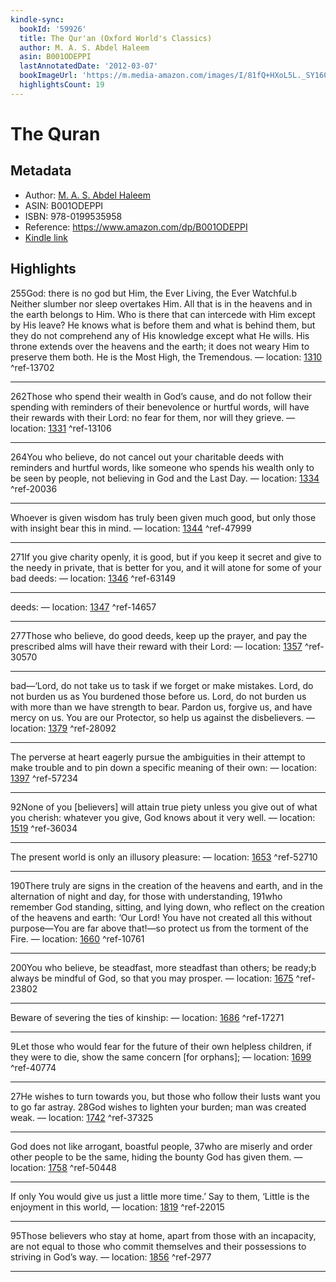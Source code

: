 ```yaml
---
kindle-sync:
  bookId: '59926'
  title: The Qur'an (Oxford World's Classics)
  author: M. A. S. Abdel Haleem
  asin: B001ODEPPI
  lastAnnotatedDate: '2012-03-07'
  bookImageUrl: 'https://m.media-amazon.com/images/I/81fQ+HXoL5L._SY160.jpg'
  highlightsCount: 19
---
```

# The Quran
## Metadata
* Author: [M. A. S. Abdel Haleem](https://www.amazon.comundefined)
* ASIN: B001ODEPPI
* ISBN: 978-0199535958
* Reference: https://www.amazon.com/dp/B001ODEPPI
* [Kindle link](kindle://book?action=open&asin=B001ODEPPI)

## Highlights
255God: there is no god but Him, the Ever Living, the Ever Watchful.b Neither slumber nor sleep overtakes Him. All that is in the heavens and in the earth belongs to Him. Who is there that can intercede with Him except by His leave? He knows what is before them and what is behind them, but they do not comprehend any of His knowledge except what He wills. His throne extends over the heavens and the earth; it does not weary Him to preserve them both. He is the Most High, the Tremendous. — location: [1310](kindle://book?action=open&asin=B001ODEPPI&location=1310) ^ref-13702

---
262Those who spend their wealth in God’s cause, and do not follow their spending with reminders of their benevolence or hurtful words, will have their rewards with their Lord: no fear for them, nor will they grieve. — location: [1331](kindle://book?action=open&asin=B001ODEPPI&location=1331) ^ref-13106

---
264You who believe, do not cancel out your charitable deeds with reminders and hurtful words, like someone who spends his wealth only to be seen by people, not believing in God and the Last Day. — location: [1334](kindle://book?action=open&asin=B001ODEPPI&location=1334) ^ref-20036

---
Whoever is given wisdom has truly been given much good, but only those with insight bear this in mind. — location: [1344](kindle://book?action=open&asin=B001ODEPPI&location=1344) ^ref-47999

---
271If you give charity openly, it is good, but if you keep it secret and give to the needy in private, that is better for you, and it will atone for some of your bad deeds: — location: [1346](kindle://book?action=open&asin=B001ODEPPI&location=1346) ^ref-63149

---
deeds: — location: [1347](kindle://book?action=open&asin=B001ODEPPI&location=1347) ^ref-14657

---
277Those who believe, do good deeds, keep up the prayer, and pay the prescribed alms will have their reward with their Lord: — location: [1357](kindle://book?action=open&asin=B001ODEPPI&location=1357) ^ref-30570

---
bad—‘Lord, do not take us to task if we forget or make mistakes. Lord, do not burden us as You burdened those before us. Lord, do not burden us with more than we have strength to bear. Pardon us, forgive us, and have mercy on us. You are our Protector, so help us against the disbelievers. — location: [1379](kindle://book?action=open&asin=B001ODEPPI&location=1379) ^ref-28092

---
The perverse at heart eagerly pursue the ambiguities in their attempt to make trouble and to pin down a specific meaning of their own: — location: [1397](kindle://book?action=open&asin=B001ODEPPI&location=1397) ^ref-57234

---
92None of you [believers] will attain true piety unless you give out of what you cherish: whatever you give, God knows about it very well. — location: [1519](kindle://book?action=open&asin=B001ODEPPI&location=1519) ^ref-36034

---
The present world is only an illusory pleasure: — location: [1653](kindle://book?action=open&asin=B001ODEPPI&location=1653) ^ref-52710

---
190There truly are signs in the creation of the heavens and earth, and in the alternation of night and day, for those with understanding, 191who remember God standing, sitting, and lying down, who reflect on the creation of the heavens and earth: ‘Our Lord! You have not created all this without purpose—You are far above that!—so protect us from the torment of the Fire. — location: [1660](kindle://book?action=open&asin=B001ODEPPI&location=1660) ^ref-10761

---
200You who believe, be steadfast, more steadfast than others; be ready;b always be mindful of God, so that you may prosper. — location: [1675](kindle://book?action=open&asin=B001ODEPPI&location=1675) ^ref-23802

---
Beware of severing the ties of kinship: — location: [1686](kindle://book?action=open&asin=B001ODEPPI&location=1686) ^ref-17271

---
9Let those who would fear for the future of their own helpless children, if they were to die, show the same concern [for orphans]; — location: [1699](kindle://book?action=open&asin=B001ODEPPI&location=1699) ^ref-40774

---
27He wishes to turn towards you, but those who follow their lusts want you to go far astray. 28God wishes to lighten your burden; man was created weak. — location: [1742](kindle://book?action=open&asin=B001ODEPPI&location=1742) ^ref-37325

---
God does not like arrogant, boastful people, 37who are miserly and order other people to be the same, hiding the bounty God has given them. — location: [1758](kindle://book?action=open&asin=B001ODEPPI&location=1758) ^ref-50448

---
If only You would give us just a little more time.’ Say to them, ‘Little is the enjoyment in this world, — location: [1819](kindle://book?action=open&asin=B001ODEPPI&location=1819) ^ref-22015

---
95Those believers who stay at home, apart from those with an incapacity, are not equal to those who commit themselves and their possessions to striving in God’s way. — location: [1856](kindle://book?action=open&asin=B001ODEPPI&location=1856) ^ref-2977

---
